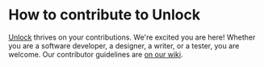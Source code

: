 # How to contribute to Unlock

[Unlock](https://unlock-protocol.com) thrives on your contributions. We're excited you are here! Whether you are a software developer,
a designer, a writer, or a tester, you are welcome. Our contributor guidelines are [on our wiki](https://github.com/unlock-protocol/unlock/wiki/Getting-Started).